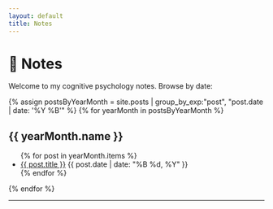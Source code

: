 ```yaml
---
layout: default
title: Notes
---
```


# 📝 Notes

Welcome to my cognitive psychology notes. Browse by date:

{% assign postsByYearMonth = site.posts | group_by_exp:"post", "post.date | date: '%Y %B'" %}
{% for yearMonth in postsByYearMonth %}
## {{ yearMonth.name }}
<ul>
{% for post in yearMonth.items %}
  <li>
    <a href="{{ post.url }}">{{ post.title }}</a>
    <span class="post-date">{{ post.date | date: "%B %d, %Y" }}</span>
  </li>
{% endfor %}
</ul>
{% endfor %}

---
